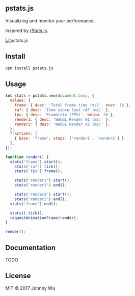 ## pstats.js

Visualizing and monitor your performance.

Inspired by [rStats.js](https://github.com/spite/rstats).

![pstats.js](https://cloud.githubusercontent.com/assets/174891/24576848/ba461464-16f5-11e7-8599-3ec33f23d694.png)

## Install

```bash
npm install pstats.js
```

## Usage

```javascript
let stats = pstats.new(document.body, {
  values: {
    frame: { desc: 'Total frame time (ms)', over: 18 },
    raf: { desc: 'Time since last rAF (ms)' },
    fps: { desc: 'Framerate (FPS)', below: 30 },
    render1: { desc: 'WebGL Render 01 (ms)' },
    render2: { desc: 'WebGL Render 02 (ms)' },
  },
  fractions: [
    { base: 'frame', steps: ['render1', 'render2'] }
  ],
});

function render() {
  stats('frame').start();
    stats('raf').tick();
    stats('fps').frame();

    stats('render1').start();
    stats('render1').end();

    stats('render2').start();
    stats('render2').end();
  stats('frame').end();

  stats().tick();
  requestAnimationFrame(render);
}

render();
```

## Documentation

TODO

## License

MIT © 2017 Johnny Wu